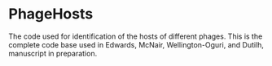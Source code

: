PhageHosts
==========

The code used for identification of the hosts of different phages. This is the complete code base used in Edwards, McNair, Wellington-Oguri, and Dutilh, manuscript in preparation.
